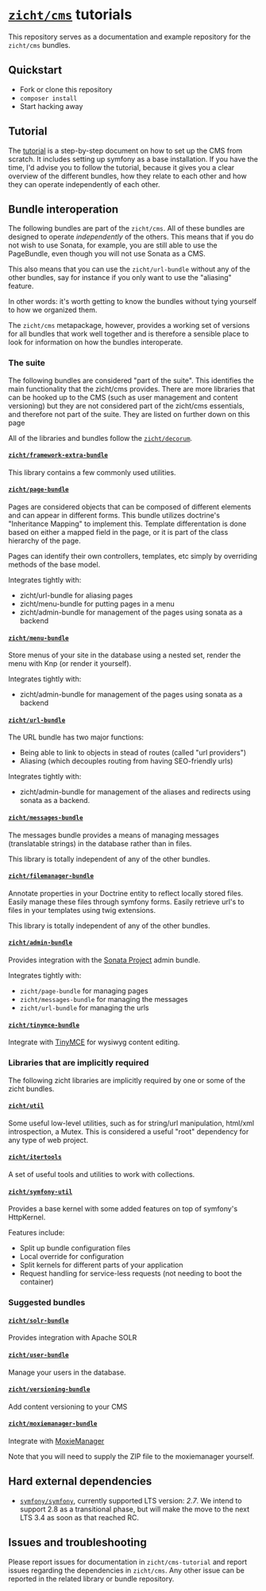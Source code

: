 # [`zicht/cms`](https://github.com/zicht/cms) tutorials

This repository serves as a documentation and example repository for the
`zicht/cms` bundles.

## Quickstart
* Fork or clone this repository
* `composer install`
* Start hacking away

## Tutorial
The [tutorial](doc/tutorial.md) is a step-by-step document on how to set up the
CMS from scratch. It includes setting up symfony as a base installation. If you
have the time, I'd advise you to follow the tutorial, because it gives you a 
clear overview of the different bundles, how they relate to each other and how
they can operate independently of each other.

## Bundle interoperation 
The following bundles are part of the `zicht/cms`. All of these bundles are
designed to operate *independently* of the others. This means that if you do
not wish to use Sonata, for example, you are still able to use the PageBundle,
even though you will not use Sonata as a CMS.

This also means that you can use the `zicht/url-bundle` without any of the
other bundles, say for instance if you only want to use the "aliasing" feature.

In other words: it's worth getting to know the bundles without tying yourself
to how we organized them.

The `zicht/cms` metapackage, however, provides a working set of versions for
all bundles that work well together and is therefore a sensible place to look
for information on how the bundles interoperate.

### The suite
The following bundles are considered "part of the suite". This identifies the
main functionality that the zicht/cms provides. There are more libraries that
can be hooked up to the CMS (such as user management and content versioning)
but they are not considered part of the zicht/cms essentials, and therefore not
part of the suite. They are listed on further down on this page 

All of the libraries and bundles follow the
[`zicht/decorum`](https://github.com/zicht/decorum). 

#### [`zicht/framework-extra-bundle`](https://github.com/zicht/framework-extra-bundle)
This library contains a few commonly used utilities. 

#### [`zicht/page-bundle`](https://github.com/zicht/page-bundle)
Pages are considered objects that can be composed of different elements and can
appear in different forms. This bundle utilizes doctrine's "Inheritance Mapping" to
implement this. Template differentation is done based on either a mapped field
in the page, or it is part of the class hierarchy of the page.

Pages can identify their own controllers, templates, etc simply by overriding
methods of the base model. 

Integrates tightly with:
* zicht/url-bundle for aliasing pages
* zicht/menu-bundle for putting pages in a menu
* zicht/admin-bundle for management of the pages using sonata as a backend

#### [`zicht/menu-bundle`](https://github.com/zicht/menu-bundle)
Store menus of your site in the database using a nested set, render the menu
with Knp (or render it yourself).

Integrates tightly with:
* zicht/admin-bundle for management of the pages using sonata as a backend

#### [`zicht/url-bundle`](https://github.com/zicht/url-bundle)
The URL bundle has two major functions:

* Being able to link to objects in stead of routes (called "url providers")
* Aliasing (which decouples routing from having SEO-friendly urls)

Integrates tightly with:
* zicht/admin-bundle for management of the aliases and redirects using sonata
  as a backend. 

#### [`zicht/messages-bundle`](https://github.com/zicht/messags-bundle)
The messages bundle provides a means of managing messages (translatable
strings) in the database rather than in files.

This library is totally independent of any of the other bundles.

#### [`zicht/filemanager-bundle`](https://github.com/zicht/filemanager-bundle)
Annotate properties in your Doctrine entity to reflect locally stored files.
Easily manage these files through symfony forms. Easily retrieve url's to files
in your templates using twig extensions.

This library is totally independent of any of the other bundles.

#### [`zicht/admin-bundle`](https://github.com/zicht/admin-bundle)
Provides integration with the [Sonata Project](https://sonata-project.org/)
admin bundle.

Integrates tightly with:
* `zicht/page-bundle` for managing pages
* `zicht/messages-bundle` for managing the messages
* `zicht/url-bundle` for managing the urls

#### [`zicht/tinymce-bundle`](https://github.com/zicht/tinymce-bundle)
Integrate with [TinyMCE](https://www.tinymce.com/) for wysiwyg content editing.

### Libraries that are implicitly required
The following zicht libraries are implicitly required by one or some of the
zicht bundles.

#### [`zicht/util`](https://github.com/zicht/util)
Some useful low-level utilities, such as for string/url manipulation, html/xml
introspection, a Mutex. This is considered a useful "root" dependency for any
type of web project.

#### [`zicht/itertools`](https://github.com/zicht/itertools)
A set of useful tools and utilities to work with collections.

#### [`zicht/symfony-util`](https://github.com/zicht/symfony-util)
Provides a base kernel with some added features on top of symfony's HttpKernel. 

Features include:
* Split up bundle configuration files
* Local override for configuration
* Split kernels for different parts of your application
* Request handling for service-less requests (not needing to boot the
  container)

### Suggested bundles
#### [`zicht/solr-bundle`](https://github.com/zicht/solr-bundle)
Provides integration with Apache SOLR

#### [`zicht/user-bundle`](https://github.com/zicht/user-bundle)
Manage your users in the database.

#### [`zicht/versioning-bundle`](https://github.com/zicht/versioning-bundle)
Add content versioning to your CMS

#### [`zicht/moxiemanager-bundle`](https://github.com/zicht/moxiemanager-bundle)
Integrate with [MoxieManager](http://www.moxiemanager.com/)

Note that you will need to supply the ZIP file to the moxiemanager yourself. 

## Hard external dependencies 
* [`symfony/symfony`](https://github.com/symfony/symfony), currently supported
  LTS version: *2.7*. We intend to support 2.8 as a transitional phase, but
  will make the move to the next LTS 3.4 as soon as that reached RC. 

## Issues and troubleshooting
Please report issues for documentation in `zicht/cms-tutorial` and report
issues regarding the dependencies in `zicht/cms`. Any other issue can be
reported in the related library or bundle repository.
